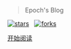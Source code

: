 > Epoch's Blog

[![stars](https://badgen.net/github/stars/epochwz/blog?icon=github&color=4ab8a1)](https://github.com/epochwz/blog)&nbsp;&nbsp;
[![forks](https://badgen.net/github/forks/epochwz/blog?icon=github&color=4ab8a1)](https://github.com/epochwz/blog)

[开始阅读](/docs/README.md)